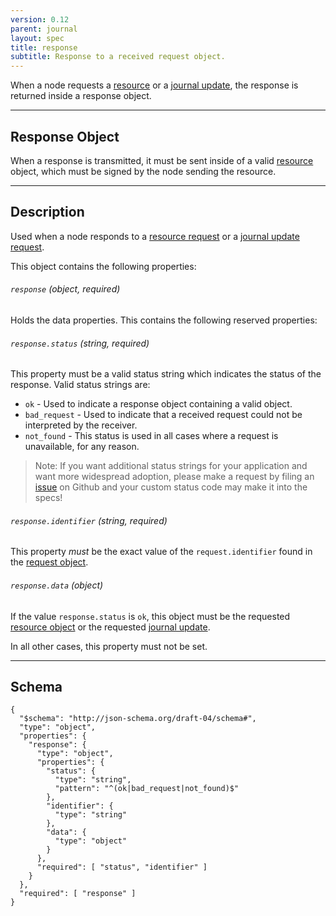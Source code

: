 ```yaml
---
version: 0.12
parent: journal
layout: spec
title: response
subtitle: Response to a received request object.
---
```


When a node requests a [resource](../../journal/request_resource) or a
[journal update](../../journal/request_journal), the response is returned
inside a response object.

---

## Response Object

When a response is transmitted, it must be sent inside of a valid
[resource](../../journal/resource) object, which must be signed by the
node sending the resource.

---

## Description

Used when a node responds to a [resource request](../../journal/request_resource)
or a [journal update request](../../journal/request_journal).

This object contains the following properties:

###### `response` *(object, required)*

Holds the data properties. This contains the following reserved properties:

###### `response.status` *(string, required)*

This property must be a valid status string which indicates the status
of the response. Valid status strings are:

* `ok` - Used to indicate a response object containing a valid object.
* `bad_request` - Used to indicate that a received request could not
	be interpreted by the receiver.
* `not_found` - This status is used in all cases where a request is
  unavailable, for any reason.

> Note: If you want additional status strings for your application
> and want more widespread adoption, please make a request by filing
> an [issue](https://github.com/sdmp/sdmp.github.io/issues) on Github
> and your custom status code may make it into the specs!

###### `response.identifier` *(string, required)*

This property *must* be the exact value of the `request.identifier` found
in the [request object](../../journal/request_resource).

###### `response.data` *(object)*

If the value `response.status` is `ok`, this object must be the requested
[resource object](../../journal/resource) or the requested
[journal update](../../journal/broadcast).

In all other cases, this property must not be set.

---

## Schema

	{
	  "$schema": "http://json-schema.org/draft-04/schema#",
	  "type": "object",
	  "properties": {
	    "response": {
	      "type": "object",
	      "properties": {
	        "status": {
	          "type": "string",
	          "pattern": "^(ok|bad_request|not_found)$"
	        },
	        "identifier": {
	          "type": "string"
	        },
	        "data": {
	          "type": "object"
	        }
	      },
	      "required": [ "status", "identifier" ]
	    }
	  },
	  "required": [ "response" ]
	}
